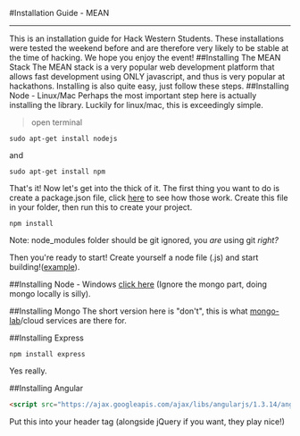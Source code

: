 #Installation Guide - MEAN
***
This is an installation guide for Hack Western Students. These installations were tested the weekend before and are therefore very likely to be stable at the time of hacking. We hope you enjoy the event!
##Installing The MEAN Stack
The MEAN stack is a very popular web development platform that allows fast development using ONLY javascript, and thus is very popular at hackathons. Installing is also quite easy, just follow these steps.
##Installing Node - Linux/Mac
Perhaps the most important step here is actually installing the library. Luckily for linux/mac, this is exceedingly simple.
>open terminal

```
sudo apt-get install nodejs
```
and
```
sudo apt-get install npm
```

That's it! Now let's get into the thick of it. The first thing you want to do is create a package.json file, click [here](http://browsenpm.org/package.json) to see how those work. Create this file in your folder, then run this to create your project.
```
npm install
```
Note: node_modules folder should be git ignored, you *are* using git *right?*


Then you're ready to start! Create yourself a node file (.js) and start building!([example](http://expressjs.com/starter/hello-world.html)).

##Installing Node - Windows
[click here](http://cwbuecheler.com/web/tutorials/2013/node-express-mongo/)
(Ignore the mongo part, doing mongo locally is silly).

##Installing Mongo
The short version here is "don't", this is what [mongo-lab](https://mongolab.co)/cloud services are there for.

##Installing Express
```
npm install express
```
Yes really.

##Installing Angular
```html
<script src="https://ajax.googleapis.com/ajax/libs/angularjs/1.3.14/angular.min.js"></script>
```
Put this into your header tag (alongside jQuery if you want, they play nice!)

